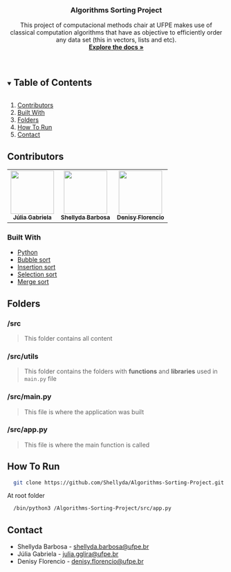 <!-- PROJECT LOGO -->
<br />
<p align="center">
  <h3 align="center">Algorithms Sorting Project</h3>

  <p align="center">
    This project of computacional methods chair at UFPE makes use of classical computation algorithms that have as objective to efficiently order any data set (this in vectors, lists and etc).
    <br />
    <a href="https://github.com/Shellyda/Algorithms-Sorting-Project"><strong>Explore the docs »</strong></a>
    <br />
    <br />
  </p>
</p>


<!-- TABLE OF CONTENTS -->
<details open="open">
  <summary><h2 style="display: inline-block">Table of Contents</h2></summary>
  <ol>
    <li><a href="#contributors">Contributors</a></li>
    <li><a href="#built-with">Built With</a></li>
        <li><a href="#folders">Folders</a></li>
        <li><a href="#how-to-run">How To Run</a></li>
    <li><a href="#contact">Contact</a></li>
  </ol>
</details>

## Contributors

<table>
  <tr>
<td align="center"><a href="https://github.com/Juliaggl20"><img src="https://avatars.githubusercontent.com/u/95757064?v=4" width="100px;" alt=""/><br /><sub><b>Júlia Gabriela</b></sub></a><br/></td>

<td align="center"><a href="https://github.com/Shellyda"><img src="https://avatars.githubusercontent.com/u/69990297?v=4" width="100px;" alt=""/><br /><sub><b>Shellyda Barbosa</b></sub></a><br/></td>


<td align="center"><a href="https://github.com/denisyf"><img src="https://avatars.githubusercontent.com/u/33918949?v=4" width="100px;" alt=""/><br /><sub><b>Denisy Florencio</b></sub></a><br/></td>
</tr>
 </table>

### Built With

* [ Python ](https://www.python.org/)
* [ Bubble sort ](https://pt.wikipedia.org/wiki/Bubble_sort)
* [ Insertion sort ](https://pt.wikipedia.org/wiki/Insertion_sort)
* [ Selection sort ](https://pt.wikipedia.org/wiki/Selection_sort)
* [ Merge sort ](https://en.wikipedia.org/wiki/Merge_sort)

## Folders

### /src
  > This folder contains all content
### /src/utils
  > This folder contains the folders with **functions** and **libraries** used in `main.py` file
### /src/main.py
  > This file is where the application was built  
### /src/app.py
  > This file is where the main function is called  

## How To Run 

```sh
  git clone https://github.com/Shellyda/Algorithms-Sorting-Project.git
```

At root folder 
```sh
  /bin/python3 /Algorithms-Sorting-Project/src/app.py
```

## Contact
- Shellyda Barbosa - shellyda.barbosa@ufpe.br
- Júlia Gabriela - julia.gglira@ufpe.br
- Denisy Florencio - denisy.florencio@ufpe.br


<!-- MARKDOWN LINKS & IMAGES -->
<!-- https://www.markdownguide.org/basic-syntax/#reference-style-links -->
[contributors-shield]: https://img.shields.io/github/contributors/github_username/repo.svg?style=for-the-badge
[contributors-url]: https://github.com/github_username/repo/graphs/contributors
[forks-shield]: https://img.shields.io/github/forks/github_username/repo.svg?style=for-the-badge
[forks-url]: https://github.com/github_username/repo/network/members
[stars-shield]: https://img.shields.io/github/stars/github_username/repo.svg?style=for-the-badge
[stars-url]: https://github.com/github_username/repo/stargazers
[issues-shield]: https://img.shields.io/github/issues/github_username/repo.svg?style=for-the-badge
[issues-url]: https://github.com/github_username/repo/issues
[license-shield]: https://img.shields.io/github/license/github_username/repo.svg?style=for-the-badge
[license-url]: https://github.com/github_username/repo/blob/master/LICENSE.txt
[linkedin-shield]: https://img.shields.io/badge/-LinkedIn-black.svg?style=for-the-badge&logo=linkedin&colorB=555
[linkedin-url]: https://linkedin.com/in/github_username
